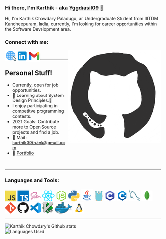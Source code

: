 ### Hi there, I'm Karthik - aka [Yggdrasil09][website] 👋

Hi, I'm Karthik Chowdary Paladugu, an Undergraduate Student from IIITDM Kancheepuram, India, currently, I'm looking for career opportunities within the Software Development area. 

### Connect with me:

[<img align="left" alt="github profile" width="36px" src="icons/web.png" />][website]
[<img align="left" alt="LinkedIn" width="38px" src="icons/linkedin.png" />][linkedin]
[<img align="left" alt="InGmail" width="38px" src="icons/gmail.png" />][gmail]

<div>
<img align="right" src="https://github.com/Yggdrasil09/Yggdrasil09/blob/master/giphy.gif" alt="Connect" width="300" height="300" />
</div>

<br/>

---

## Personal Stuff!
- Currently, open for job opportunities.
- 🌱 Learning about System Design Principles.🤣
- I enjoy participating in competitve programming contests.
- 2021 Goals: Contribute more to Open Source projects and find a job.
- 📧 Mail : karthik99th.tnk@gmail.com
- 📄 [Portfolio][website]

<br />

---

### Languages and Tools:

<a href="https://en.wikipedia.org/wiki/JavaScript" title="Javascript" ><img height="36px" alt="Javascript" src="icons/javascript.png" /></a>
<a href="https://www.typescriptlang.org/" title="Typescript" ><img height="36px" alt="Typescript" src="icons/typescript.png" /></a>
<a href="https://sass-lang.com/" title="Sass" ><img height="36px" alt="Sass" src="icons/sass.png" /></a>
<a href="https://reactjs.org/" title="React" ><img height="36px" alt="React" src="icons/react.png" /></a>
<a href="https://nodejs.org/en/" title="Node.js" ><img height="36px" alt="Node.js" src="icons/node.png" /></a>
<a href="https://www.python.org/" title="Python" ><img height="36px" alt="Python" src="icons/python.png" /></a>
<a href="https://www.oracle.com/in/java/" title="Java" ><img height="42px" alt="Java" src="icons/java.png" /></a>
<a href="https://golang.org/" title="Golang" ><img height="36px" alt="Golang" src="icons/golang.png" /></a>
<a href="https://en.wikipedia.org/wiki/C_(programming_language)" title="C" ><img height="36px" alt="C" src="icons/c.png"></a>
<a href="https://isocpp.org/" title="C++" ><img height="36px" alt="Cpp" src="icons/c++.png"></a>
<a href="https://www.mysql.com/" title="MySQL" ><img height="36px" alt="MySQL" src="icons/mysql.png"></a>
<a href="https://www.mongodb.com/" title="MongoDB" ><img height="36px" alt="MongoDB" src="icons/mongodb.png" /></a>
<a href="https://git-scm.com/" title="Git" ><img height="36px" alt="Git" src="icons/git.png" /></a>
<a href="https://github.com/" title="Github" ><img height="36px" alt="GitHub" src="icons/github.png" /></a>
<a href="https://code.visualstudio.com/" title="Vscode" ><img height="36px" alt="IDE" src="icons/vscode.png" /></a>
<a href="https://www.vim.org/" title="Vim" ><img height="36px" alt="Editor" src="icons/vim.png" /></a>
<a href="https://www.docker.com/" title="Docker" ><img height="36px" alt="Docker" src="icons/docker.png" /></a>
<a href="https://www.linux.org/" title="Linux" ><img height="36px" alt="Linux" src="icons/linux.png" /></a>
<br />

---

<div>
<img align="left" alt="Karthik Chowdary's Github stats" src="https://github-readme-stats.vercel.app/api?username=Yggdrasil09&show_icons=true&hide_border=true" />
</div>

<br />

<div>
<img align="left" alt="Languages Used" src="https://github-readme-stats.vercel.app/api/top-langs/?username=Yggdrasil09" />
</div>

[website]: https://yggdrasil09.github.io/
[linkedin]: https://www.linkedin.com/in/karthikchowdaryp/
[gmail]: karthik99th.tnk@gmail.com
